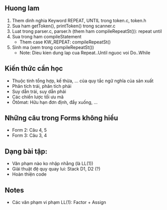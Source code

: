 ## Huong lam
1. Them dinh nghia Keyword REPEAT, UNTIL trong token.c, token.h
2. Sua ham getToken(), printToken() trong scanner.c
3. Luat trong parser.c, parser.h (them ham compileRepeatSt()): repeat <statement> until <condition>
5. Sua trong ham compileStatement
    - Them case KW_REPEAT: compileRepeatSt()
6. Sinh ma (xem trong compileRepeatSt())
    - Note: Dieu kien dung lap cua Repeat..Until nguoc voi Do..While

## Kiến thức cần học
- Thuộc tính tổng hợp, kế thừa, ... của quy tắc ngữ nghĩa của sản xuất
- Phân tích trái, phân tích phải
- Suy dẫn trái, suy dẫn phải
- Các chiến lược tối ưu mã
- Ôtômat: Hữu hạn đơn định, đẩy xuống, ...

## Những câu trong Forms không hiểu
- Form 2: Câu 4, 5
- Form 3: Câu 3, 4

## Dạng bài tập:
- Văn phạm nào ko nhập nhằng (là LL(1))
- Giải thuật đệ quy quay lui: Stack D1, D2 (?)
- Hoàn thiện code

## Notes
- Các văn phạm vi phạm LL(1): Factor + Assign
